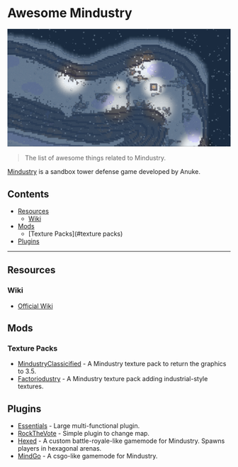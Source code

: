 # Awesome Mindustry

![screenshot](./screenshot.png)

> The list of awesome things related to Mindustry.

[Mindustry](https://mindustrygame.github.io/) is а sandbox tower defense game developed by Anuke.

## Contents

- [Resources](#resources)
  - [Wiki](#wiki)
- [Mods](#mods)
  - [Texture Packs](#texture packs)
- [Plugins](#plugins)

---

## Resources

### Wiki

- [Official Wiki](https://mindustrygame.github.io/wiki/)

## Mods

### Texture Packs

- [MindustryClassicified](https://github.com/MindustryInside/MindustryClassicified) - A Mindustry texture pack to return the graphics to 3.5.
- [Factoriodustry](https://github.com/Xeloboyo/Factoriodustry) - A Mindustry texture pack adding industrial-style textures.

## Plugins

- [Essentials](https://github.com/Kieaer/Essentials) - Large multi-functional plugin.
- [RockTheVote](https://github.com/mayli/RockTheVotePlugin) - Simple plugin to change map.
- [Hexed](https://github.com/Anuken/HexedPlugin) - A custom battle-royale-like gamemode for Mindustry. Spawns players in hexagonal arenas.
- [MindGo](https://github.com/Xusk947/mind_go) - A csgo-like gamemode for Mindustry.
